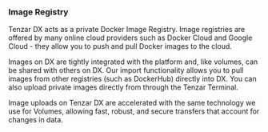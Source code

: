 ### Image Registry

Tenzar DX acts as a private Docker Image Registry. Image registries are offered by many online cloud providers such as Docker Cloud and Google Cloud - they allow you to push and pull Docker images to the cloud.

Images on DX are tightly integrated with the platform and, like volumes, can be shared with others on DX. Our import functionality allows you to pull images from other registries (such as DockerHub) directly into DX. You can also upload private images directly from through the Tenzar Terminal.

Image uploads on Tenzar DX are accelerated with the same technology we use for Volumes, allowing fast, robust, and secure transfers that account for changes in data.
